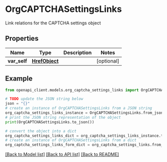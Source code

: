 # OrgCAPTCHASettingsLinks

Link relations for the CAPTCHA settings object

## Properties

Name | Type | Description | Notes
------------ | ------------- | ------------- | -------------
**var_self** | [**HrefObject**](HrefObject.md) |  | [optional] 

## Example

```python
from openapi_client.models.org_captcha_settings_links import OrgCAPTCHASettingsLinks

# TODO update the JSON string below
json = "{}"
# create an instance of OrgCAPTCHASettingsLinks from a JSON string
org_captcha_settings_links_instance = OrgCAPTCHASettingsLinks.from_json(json)
# print the JSON string representation of the object
print(OrgCAPTCHASettingsLinks.to_json())

# convert the object into a dict
org_captcha_settings_links_dict = org_captcha_settings_links_instance.to_dict()
# create an instance of OrgCAPTCHASettingsLinks from a dict
org_captcha_settings_links_form_dict = org_captcha_settings_links.from_dict(org_captcha_settings_links_dict)
```
[[Back to Model list]](../README.md#documentation-for-models) [[Back to API list]](../README.md#documentation-for-api-endpoints) [[Back to README]](../README.md)


